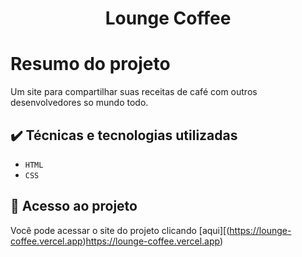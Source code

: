 <h1 align="center"> Lounge Coffee </h1>


# Resumo do projeto
Um site para compartilhar suas receitas de café com outros desenvolvedores so mundo todo. 


## ✔️ Técnicas e tecnologias utilizadas

- ``HTML``
- ``CSS``

## 📁 Acesso ao projeto
Você pode acessar o site do projeto clicando [aqui][(https://lounge-coffee.vercel.app)https://lounge-coffee.vercel.app)

